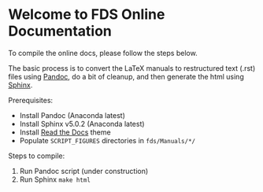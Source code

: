 # Welcome to FDS Online Documentation

To compile the online docs, please follow the steps below.

The basic process is to convert the LaTeX manuals to restructured text (.rst) files using [Pandoc](https://pandoc.org/), do a bit of cleanup, and then generate the html using [Sphinx](https://www.sphinx-doc.org/).

Prerequisites:

* Install Pandoc (Anaconda latest)
* Install Sphinx v5.0.2 (Anaconda latest)
* Install [Read the Docs](https://sphinx-rtd-theme.readthedocs.io/en/stable/) theme
* Populate `SCRIPT_FIGURES` directories in `fds/Manuals/*/`

Steps to compile:

1. Run Pandoc script (under construction)
2. Run Sphinx `make html`
